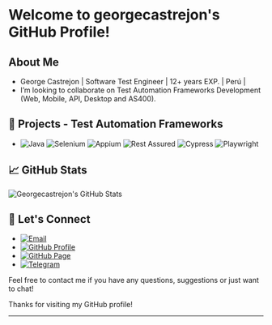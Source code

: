 # Welcome to georgecastrejon's GitHub Profile!
<!-- <p align="left"> <img src="https://komarev.com/ghpvc/?username=georgecastrejon&label=Profile%20views&color=0e75b6&style=flat" alt="georgecastrejon" /> </p>-->

## About Me

- George Castrejon  |  Software Test Engineer  |  12+ years EXP.  | Perú |
- I’m looking to collaborate on Test Automation Frameworks Development (Web, Mobile, API, Desktop and AS400).

## 🔭  Projects - Test Automation Frameworks

- ![Java](https://img.shields.io/badge/Java-007396?style=for-the-badge&logo=java&logoColor=white)
  ![Selenium](https://img.shields.io/badge/Selenium-43B02A?style=for-the-badge&logo=selenium&logoColor=white)
  ![Appium](https://img.shields.io/badge/Appium-40C4FF?style=for-the-badge&logo=appium&logoColor=white)
  ![Rest Assured](https://img.shields.io/badge/Rest%20Assured-5B47A5?style=for-the-badge&logo=rest-assured&logoColor=white)
  ![Cypress](https://img.shields.io/badge/Cypress-17202C?style=for-the-badge&logo=cypress&logoColor=white)
  ![Playwright](https://img.shields.io/badge/Playwright-34495E?style=for-the-badge&logo=playwright&logoColor=white)

## 📈 GitHub Stats

![Georgecastrejon's GitHub Stats](https://github-readme-stats.vercel.app/api?username=georgecastrejon&show_icons=true&theme=radical)


## 📧 Let's Connect

- [![Email](https://img.shields.io/badge/Email-george.castrejoncorp%40gmail.com-green)](mailto:george.castrejoncorp@gmail.com)
- [![GitHub Profile](https://img.shields.io/badge/GitHub-Profile-blue)](https://github.com/georgecastrejon)
- [![GitHub Page](https://img.shields.io/badge/GitHub-Page-lightgrey)](https://georgecastrejon.github.io/)
- [![Telegram](https://img.shields.io/badge/Telegram-Channel-blue)](https://t.me/georgecastrejon)

Feel free to contact me if you have any questions, suggestions or just want to chat!

Thanks for visiting my GitHub profile! 

-------------------------------------
